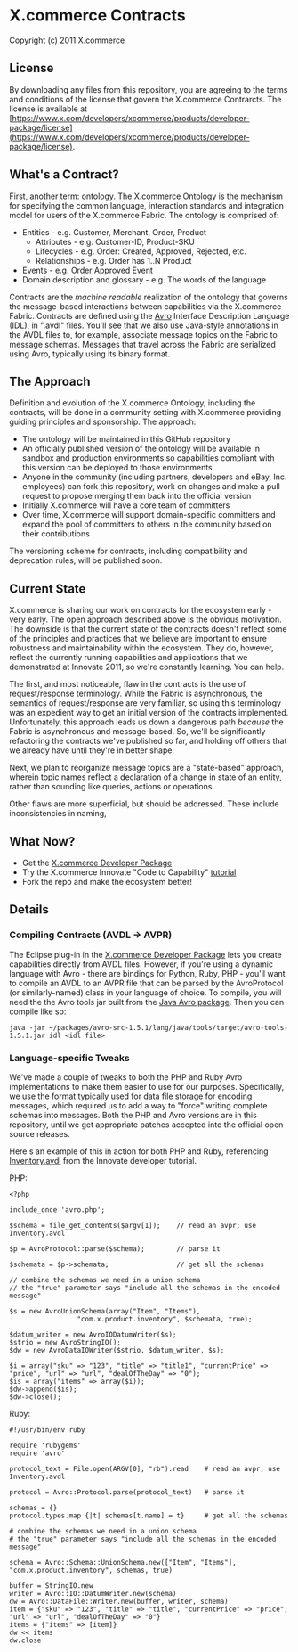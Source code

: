 # X.commerce Contracts

Copyright (c) 2011 X.commerce

## License

By downloading any files from this repository, you are agreeing to the terms and conditions of the license that govern the X.commerce Contrarcts.  The license is available at [https://www.x.com/developers/xcommerce/products/developer-package/license](https://www.x.com/developers/xcommerce/products/developer-package/license).

## What's a Contract?

First, another term: ontology.  The X.commerce Ontology is the mechanism for specifying the common language, interaction standards and integration model for users of the X.commerce Fabric. The ontology is comprised of:

* Entities - e.g. Customer, Merchant, Order, Product
  * Attributes - e.g. Customer-ID, Product-SKU
  * Lifecycles - e.g. Order: Created, Approved, Rejected, etc.
  * Relationships - e.g. Order has 1..N Product
* Events - e.g. Order Approved Event
* Domain description and glossary - e.g. The words of the language

Contracts are the _machine readable_ realization of the ontology that governs the message-based interactions between capabilities via the X.commerce Fabric.  Contracts are defined using the [Avro](http://avro.apache.org/) Interface Description Language (IDL), in ".avdl" files.  You'll see that we also use Java-style annotations in the AVDL files to, for example, associate message topics on the Fabric to message schemas. Messages that travel across the Fabric are serialized using Avro, typically using its binary format.

## The Approach

Definition and evolution of the X.commerce Ontology, including the contracts, will be done in a community setting with X.commerce providing guiding principles and sponsorship.  The approach:

* The ontology will be maintained in this GitHub repository
* An officially published version of the ontology will be available in sandbox and production environments so capabilities compliant with this version can be deployed to those environments
* Anyone in the community (including partners, developers and eBay, Inc. employees) can fork this repository, work on changes and make a pull request to propose merging them back into the official version
* Initially X.commerce will have a core team of committers
* Over time, X.commerce will support domain-specific committers and expand the pool of committers to others in the community based on their contributions

The versioning scheme for contracts, including compatibility and deprecation rules, will be published soon.

## Current State

X.commerce is sharing our work on contracts for the ecosystem early - very early. The open approach described above is the obvious motivation.  The downside is that the current state of the contracts doesn't reflect some of the principles and practices that we believe are important to ensure robustness and maintainability within the ecosystem.  They do, however, reflect the currently running capabilities and applications that we demonstrated at Innovate 2011, so we're constantly learning.  You can help.

The first, and most noticeable, flaw in the contracts is the use of request/response terminology.  While the Fabric is asynchronous, the semantics of request/response are very familiar, so using this terminology was an expedient way to get an initial version of the contracts implemented.  Unfortunately, this approach leads us down a dangerous path _because_ the Fabric is asynchronous and message-based.  So, we'll be significantly refactoring the contracts we've published so far, and holding off others that we already have until they're in better shape.

Next, we plan to reorganize message topics are a "state-based" approach, wherein topic names reflect a declaration of a change in state of an entity, rather than sounding like queries, actions or operations.

Other flaws are more superficial, but should be addressed.  These include inconsistencies in naming, 

## What Now?

* Get the [X.commerce Developer Package](https://www.x.com/fabric-download)
* Try the X.commerce Innovate "Code to Capability" [tutorial](https://github.com/xcommerce/innovate-developer-demo)
* Fork the repo and make the ecosystem better!

## Details

### Compiling Contracts (AVDL -> AVPR)

The Eclipse plug-in in the [X.commerce Developer Package](https://www.x.com/fabric-download) lets you create capabilities directly from AVDL files.  However, if you're using a dynamic language with Avro - there are bindings for Python, Ruby, PHP - you'll want to compile an AVDL to an AVPR file that can be parsed by the AvroProtocol (or similarly-named) class in your language of choice.  To compile, you will need the the Avro tools jar built from the [Java Avro package](http://www.apache.org/dyn/closer.cgi/avro/).  Then you can compile like so:

    java -jar ~/packages/avro-src-1.5.1/lang/java/tools/target/avro-tools-1.5.1.jar idl <idl file>

### Language-specific Tweaks

We've made a couple of tweaks to both the PHP and Ruby Avro implementations to make them easier to use for our purposes.  Specifically, we use the format typically used for data file storage for encoding messages, which required us to add a way to "force" writing complete schemas into messages.  Both the PHP and Avro versions are in this repository, until we get appropriate patches accepted into the official open source releases.

Here's an example of this in action for both PHP and Ruby, referencing [Inventory.avdl](https://github.com/xcommerce/innovate-developer-demo/blob/master/Inventory.avdl) from the Innovate developer tutorial.

PHP:

    <?php

    include_once 'avro.php';

    $schema = file_get_contents($argv[1]);    // read an avpr; use Inventory.avdl

    $p = AvroProtocol::parse($schema);        // parse it

    $schemata = $p->schemata;                 // get all the schemas

    // combine the schemas we need in a union schema
    // the "true" parameter says "include all the schemas in the encoded message"

    $s = new AvroUnionSchema(array("Item", "Items"),
    			     "com.x.product.inventory", $schemata, true);

    $datum_writer = new AvroIODatumWriter($s);
    $strio = new AvroStringIO();
    $dw = new AvroDataIOWriter($strio, $datum_writer, $s);

    $i = array("sku" => "123", "title" => "title1", "currentPrice" => "price", "url" => "url", "dealOfTheDay" => "0");
    $is = array("items" => array($i));
    $dw->append($is);
    $dw->close();


Ruby:

    #!/usr/bin/env ruby

    require 'rubygems'
    require 'avro'

    protocol_text = File.open(ARGV[0], "rb").read    # read an avpr; use Inventory.avdl

    protocol = Avro::Protocol.parse(protocol_text)   # parse it

    schemas = {}
    protocol.types.map {|t| schemas[t.name] = t}     # get all the schemas

    # combine the schemas we need in a union schema
    # the "true" parameter says "include all the schemas in the encoded message"

    schema = Avro::Schema::UnionSchema.new(["Item", "Items"], "com.x.product.inventory", schemas, true)

    buffer = StringIO.new
    writer = Avro::IO::DatumWriter.new(schema)
    dw = Avro::DataFile::Writer.new(buffer, writer, schema)
    item = {"sku" => "123", "title" => "title", "currentPrice" => "price", "url" => "url", "dealOfTheDay" => "0"}
    items = {"items" => [item]}
    dw << items
    dw.close


